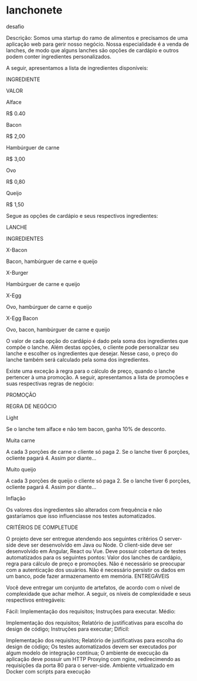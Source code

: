# lanchonete
desafio

Descrição:
Somos uma startup do ramo de alimentos e precisamos de uma aplicação web para gerir nosso negócio. Nossa especialidade é a venda de lanches, de modo que alguns lanches são opções de cardápio e outros podem conter ingredientes personalizados.

A seguir, apresentamos a lista de ingredientes disponíveis:

INGREDIENTE

VALOR

Alface

R$ 0.40

Bacon

R$ 2,00

Hambúrguer de carne

R$ 3,00

Ovo

R$ 0,80

Queijo

R$ 1,50


Segue as opções de cardápio e seus respectivos ingredientes:

LANCHE

INGREDIENTES

X-Bacon

Bacon, hambúrguer de carne e queijo

X-Burger

Hambúrguer de carne e queijo

X-Egg

Ovo, hambúrguer de carne e queijo

X-Egg Bacon

Ovo, bacon, hambúrguer de carne e queijo


O valor de cada opção do cardápio é dado pela soma dos ingredientes que compõe o lanche. Além destas opções, o cliente pode personalizar seu lanche e escolher os ingredientes que desejar. Nesse caso, o preço do lanche também será calculado pela soma dos ingredientes.

Existe uma exceção à regra para o cálculo de preço, quando o lanche pertencer à uma promoção. A seguir, apresentamos a lista de promoções e suas respectivas regras de negócio:

PROMOÇÃO

REGRA DE NEGÓCIO

Light

Se o lanche tem alface e não tem bacon, ganha 10% de desconto.

Muita carne

A cada 3 porções de carne o cliente só paga 2. Se o lanche tiver 6 porções, ocliente pagará 4. Assim por diante...

Muito queijo

A cada 3 porções de queijo o cliente só paga 2. Se o lanche tiver 6 porções, ocliente pagará 4. Assim por diante...

Inflação

Os valores dos ingredientes são alterados com frequência e não gastaríamos que isso influenciasse nos testes automatizados.


CRITÉRIOS DE COMPLETUDE

O projeto deve ser entregue atendendo aos seguintes critérios
O server-side deve ser desenvolvido em Java ou Node.
O client-side deve ser desenvolvido em Angular, React ou Vue.
Deve possuir cobertura de testes automatizados para os seguintes pontos: Valor dos lanches de cardápio, regra para cálculo de preço e promoções.
Não é necessário se preocupar com a autenticação dos usuários.
Não é necessário persistir os dados em um banco, pode fazer armazenamento em memória.
ENTREGÁVEIS

Você deve entregar um conjunto de artefatos, de acordo com o nível de complexidade que achar melhor. A seguir, os níveis de complexidade e seus respectivos entregáveis:

Fácil:
Implementação dos requisitos;
Instruções para executar.
Médio:

Implementação dos requisitos;
Relatório de justificativas para escolha do design de código;
Instruções para executar;
Difícil:

Implementação dos requisitos;
Relatório de justificativas para escolha do design de código;
Os testes automatizados devem ser executados por algum modelo de integração contínua;
O ambiente de execução da aplicação deve possuir um HTTP Proxying com nginx, redirecimendo as requisições da porta 80 para o server-side.
Ambiente virtualizado em Docker com scripts para execução
